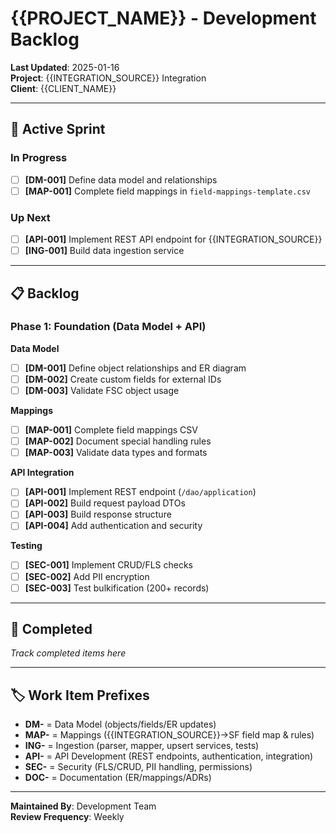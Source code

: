 # {{PROJECT_NAME}} - Development Backlog

**Last Updated**: 2025-01-16  
**Project**: {{INTEGRATION_SOURCE}} Integration  
**Client**: {{CLIENT_NAME}}

---

## 🎯 Active Sprint

### In Progress
- [ ] **[DM-001]** Define data model and relationships
- [ ] **[MAP-001]** Complete field mappings in `field-mappings-template.csv`

### Up Next
- [ ] **[API-001]** Implement REST API endpoint for {{INTEGRATION_SOURCE}}
- [ ] **[ING-001]** Build data ingestion service

---

## 📋 Backlog

### Phase 1: Foundation (Data Model + API)

**Data Model**
- [ ] **[DM-001]** Define object relationships and ER diagram
- [ ] **[DM-002]** Create custom fields for external IDs
- [ ] **[DM-003]** Validate FSC object usage

**Mappings**
- [ ] **[MAP-001]** Complete field mappings CSV
- [ ] **[MAP-002]** Document special handling rules
- [ ] **[MAP-003]** Validate data types and formats

**API Integration**
- [ ] **[API-001]** Implement REST endpoint (`/dao/application`)
- [ ] **[API-002]** Build request payload DTOs
- [ ] **[API-003]** Build response structure
- [ ] **[API-004]** Add authentication and security

**Testing**
- [ ] **[SEC-001]** Implement CRUD/FLS checks
- [ ] **[SEC-002]** Add PII encryption
- [ ] **[SEC-003]** Test bulkification (200+ records)

---

## 📌 Completed

_Track completed items here_

---

## 🏷️ Work Item Prefixes

- **DM-** = Data Model (objects/fields/ER updates)
- **MAP-** = Mappings ({{INTEGRATION_SOURCE}}→SF field map & rules)
- **ING-** = Ingestion (parser, mapper, upsert services, tests)
- **API-** = API Development (REST endpoints, authentication, integration)
- **SEC-** = Security (FLS/CRUD, PII handling, permissions)
- **DOC-** = Documentation (ER/mappings/ADRs)

---

**Maintained By**: Development Team  
**Review Frequency**: Weekly

